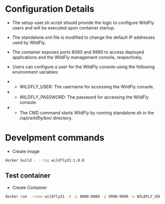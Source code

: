 # Configuration Details
* The setup-user.sh script should provide the logic to configure WildFly users and will be executed upon container startup.

* The standalone.xml file is modified to change the default IP addresses used by WildFly.

* The container exposes ports 8080 and 9990 to access deployed applications and the WildFly management console, respectively.

* Users can configure a user for the WildFly console using the following environment variables:

* * WILDFLY_USER: The username for accessing the WildFly console.
* * WILDFLY_PASSWORD: The password for accessing the WildFly console.
* * The CMD command starts WildFly by running standalone.sh in the /opt/wildfly/bin/ directory.




# Develpment commands
* Create image
```bash 
docker build . --tag wildfly31:1.0.0
```

## Test container

* Create Container
```bash 
docker run --name wildfly31 -d -p 8080:8080 -p 9990:9990 -e WILDFLY_USER=admin -e WILDFLY_PASSWORD=password wildfly31:1.0.0
```